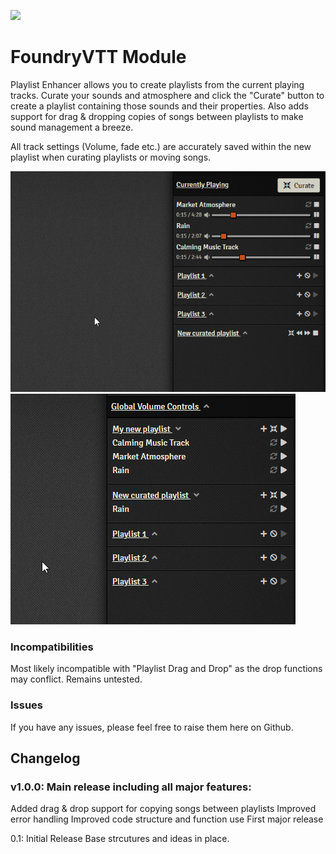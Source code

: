 ![](https://img.shields.io/badge/Foundry-v0.8.7-informational)
<!--- Downloads @ Latest Badge -->
<!--- replace <user>/<repo> with your username/repository -->
<!--- ![Latest Release Download Count](https://img.shields.io/github/downloads/<user>/<repo>/latest/module.zip) -->

<!--- Forge Bazaar Install % Badge -->
<!--- replace <your-module-name> with the `name` in your manifest -->
<!--- ![Forge Installs](https://img.shields.io/badge/dynamic/json?label=Forge%20Installs&query=package.installs&suffix=%25&url=https%3A%2F%2Fforge-vtt.com%2Fapi%2Fbazaar%2Fpackage%2F<your-module-name>&colorB=4aa94a) -->

# FoundryVTT Module

Playlist Enhancer allows you to create playlists from the current playing tracks. Curate your sounds and atmosphere and click the "Curate" button to create a playlist containing those sounds and their properties. Also adds support for drag & dropping copies of songs between playlists to make sound management a breeze.

All track settings (Volume, fade etc.) are accurately saved within the new playlist when curating playlists or moving songs.

![](/images/curate_GIF.gif)
![](/images/dragdrop_GIF.gif)

### Incompatibilities

Most likely incompatible with "Playlist Drag and Drop" as the drop functions may conflict. Remains untested.

### Issues

If you have any issues, please feel free to raise them here on Github.

## Changelog

### v1.0.0: Main release including all major features:
Added drag & drop support for copying songs between playlists
Improved error handling
Improved code structure and function use
First major release

0.1: Initial Release
Base strcutures and ideas in place.